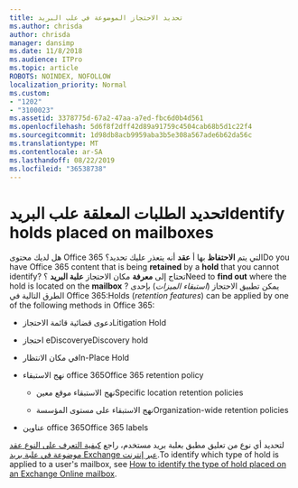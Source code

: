 ```yaml
---
title: تحديد الاحتجاز الموضوعة في علب البريد
ms.author: chrisda
author: chrisda
manager: dansimp
ms.date: 11/8/2018
ms.audience: ITPro
ms.topic: article
ROBOTS: NOINDEX, NOFOLLOW
localization_priority: Normal
ms.custom:
- "1202"
- "3100023"
ms.assetid: 3378775d-67a2-47aa-a7ed-fbc6d0b4d561
ms.openlocfilehash: 5d6f8f2dff42d89a91759c4504cab68b5d1c22f4
ms.sourcegitcommit: 1d98db8acb9959aba3b5e308a567ade6b62da56c
ms.translationtype: MT
ms.contentlocale: ar-SA
ms.lasthandoff: 08/22/2019
ms.locfileid: "36538738"
---
```

# <a name="identify-holds-placed-on-mailboxes"></a><span data-ttu-id="e54a6-102">تحديد الطلبات المعلقة علب البريد</span><span class="sxs-lookup"><span data-stu-id="e54a6-102">Identify holds placed on mailboxes</span></span>

<span data-ttu-id="e54a6-103">هل لديك محتوى Office 365 التي يتم **الاحتفاظ** بها أ **عقد** أنه يتعذر عليك تحديد؟</span><span class="sxs-lookup"><span data-stu-id="e54a6-103">Do you have Office 365 content that is being **retained** by a **hold** that you cannot identify?</span></span> <span data-ttu-id="e54a6-104">تحتاج إلى **معرفة** مكان الاحتجاز **علبة البريد** ؟</span><span class="sxs-lookup"><span data-stu-id="e54a6-104">Need to **find out** where the hold is located on the **mailbox** ?</span></span> <span data-ttu-id="e54a6-105">يمكن تطبيق الاحتجاز (*استبقاء الميزات*) بإحدى الطرق التالية في Office 365:</span><span class="sxs-lookup"><span data-stu-id="e54a6-105">Holds (*retention features*) can be applied by one of the following methods in Office 365:</span></span>
  
- <span data-ttu-id="e54a6-106">دعوى قضائية قائمة الاحتجاز</span><span class="sxs-lookup"><span data-stu-id="e54a6-106">Litigation Hold</span></span>

- <span data-ttu-id="e54a6-107">احتجاز eDiscovery</span><span class="sxs-lookup"><span data-stu-id="e54a6-107">eDiscovery hold</span></span>

- <span data-ttu-id="e54a6-108">في مكان الانتظار</span><span class="sxs-lookup"><span data-stu-id="e54a6-108">In-Place Hold</span></span>

- <span data-ttu-id="e54a6-109">نهج الاستبقاء office 365</span><span class="sxs-lookup"><span data-stu-id="e54a6-109">Office 365 retention policy</span></span> 

  - <span data-ttu-id="e54a6-110">نهج الاستبقاء موقع معين</span><span class="sxs-lookup"><span data-stu-id="e54a6-110">Specific location retention policies</span></span>

  - <span data-ttu-id="e54a6-111">نهج الاستبقاء على مستوى المؤسسة</span><span class="sxs-lookup"><span data-stu-id="e54a6-111">Organization-wide retention policies</span></span>

- <span data-ttu-id="e54a6-112">عناوين office 365</span><span class="sxs-lookup"><span data-stu-id="e54a6-112">Office 365 labels</span></span>

<span data-ttu-id="e54a6-113">لتحديد أي نوع من تعليق مطبق بعلبة بريد مستخدم، راجع [كيفية التعرف على النوع عقد موضوعة في علبة بريد Exchange عبر إنترنت](https://docs.microsoft.com/office365/securitycompliance/identify-a-hold-on-an-exchange-online-mailbox).</span><span class="sxs-lookup"><span data-stu-id="e54a6-113">To identify which type of hold is applied to a user's mailbox, see [How to identify the type of hold placed on an Exchange Online mailbox](https://docs.microsoft.com/office365/securitycompliance/identify-a-hold-on-an-exchange-online-mailbox).</span></span>
